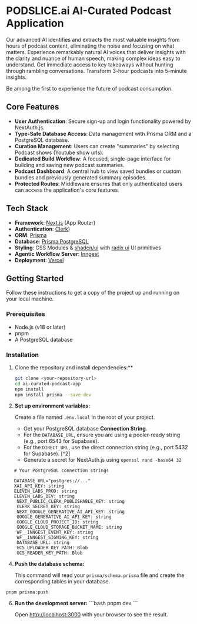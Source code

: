 # PODSLICE.ai AI-Curated Podcast Application

Our advanced AI identifies and extracts the most valuable insights from hours of podcast content, eliminating the noise and focusing on what matters.
Experience remarkably natural AI voices that deliver insights with the clarity and nuance of human speech, making complex ideas easy to understand.
Get immediate access to key takeaways without hunting through rambling conversations. Transform 3-hour podcasts into 5-minute insights.

Be among the first to experience the future of podcast consumption.

## Core Features

- **User Authentication**: Secure sign-up and login functionality powered by NextAuth.js.
- **Type-Safe Database Access**: Data management with Prisma ORM and a PostgreSQL database.
- **Curation Management**: Users can create "summaries" by selecting Podcast shows (Youtube show urls).
- **Dedicated Build Workflow**: A focused, single-page interface for building and saving new podcast summaries.
- **Podcast Dashboard**: A central hub to view saved bundles or custom bundles and previously generated summary episodes.
- **Protected Routes**: Middleware ensures that only authenticated users can access the application's core features.

## Tech Stack

- **Framework**: [Next.js](https://nextjs.org/) (App Router)
- **Authentication**: [Clerk](https://clerk.com/))
- **ORM**: [Prisma](https://www.prisma.io/)
- **Database**: [Prisma PostgreSQL](https://www.postgresql.org/](https://www.prisma.io/))
- **Styling**: CSS Modules & [shadcn/ui](https://ui.shadcn.com/) with [radix ui](https://www.radix-ui.com/) UI primitives
- **Agentic Workflow Server**: [Inngest](https://www.inngest.com/)
- **Deployment**: [Vercel](https://vercel.com/)

## Getting Started

Follow these instructions to get a copy of the project up and running on your local machine.

### Prerequisites

- Node.js (v18 or later)
- pnpm
- A PostgreSQL database

### Installation

1. Clone the repository and install dependencies:**
  
	```bash
   git clone <your-repository-url>
   cd ai-curated-podcast-app
   npm install
   npm install prisma --save-dev
   ```

2. **Set up environment variables:**

   Create a file named `.env.local` in the root of your project.
   - Get your PostgreSQL database **Connection String**.
   - For the `DATABASE_URL`, ensure you are using a pooler-ready string (e.g., port 6543 for Supabase).
   - For the `DIRECT_URL`, use the direct connection string (e.g., port 5432 for Supabase). [^2]
   - Generate a secret for NextAuth.js using `openssl rand -base64 32`

```env
   # Your PostgreSQL connection strings

   DATABASE_URL="postgres://..."
   XAI_API_KEY: string
   ELEVEN_LABS_PROD: string
   ELEVEN_LABS_DEV: string
	NEXT_PUBLIC_CLERK_PUBLISHABLE_KEY: string
	CLERK_SECRET_KEY: string
	NEXT_GOOGLE_GENERATIVE_AI_API_KEY: string
	GOOGLE_GENERATIVE_AI_API_KEY: string
	GOOGLE_CLOUD_PROJECT_ID: string
	GOOGLE_CLOUD_STORAGE_BUCKET_NAME: string
	WF__INNGEST_EVENT_KEY: string
	WF__INNGEST_SIGNING_KEY: string
	DATABASE_URL: string
	GCS_UPLOADER_KEY_PATH: Blob
	GCS_READER_KEY_PATH: Blob
 ```

4. **Push the database schema:**

   This command will read your `prisma/schema.prisma` file and create the corresponding tables in your database.

`pnpm prisma:push`



6. **Run the development server:**
   \`\`\`bash
   pnpm dev
   \`\`\`

   Open [http://localhost:3000](http://localhost:3000) with your browser to see the result.
